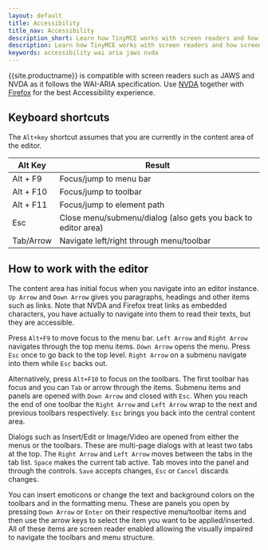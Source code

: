```yaml
---
layout: default
title: Accessibility
title_nav: Accessibility
description_short: Learn how TinyMCE works with screen readers and how screen readers work with TinyMCE.
description: Learn how TinyMCE works with screen readers and how screen readers work with TinyMCE.
keywords: accessibility wai aria jaws nvda
---
```


{{site.productname}} is compatible with screen readers such as JAWS and NVDA as it follows the WAI-ARIA specification. Use [NVDA](http://www.nvaccess.org/) together with [Firefox](https://www.mozilla.org/en-US/firefox/products/) for the best Accessibility experience.

## Keyboard shortcuts

The `Alt+key` shortcut assumes that you are currently in the content area of the editor.

| Alt Key   | Result      |
|-----------|-------------|
| Alt + F9  | Focus/jump to menu bar |
| Alt + F10 | Focus/jump to toolbar |
| Alt + F11 | Focus/jump to element path |
| Esc       | Close menu/submenu/dialog (also gets you back to editor area) |
| Tab/Arrow | Navigate left/right through menu/toolbar |


## How to work with the editor

The content area has initial focus when you navigate into an editor instance. `Up Arrow` and `Down Arrow` gives you paragraphs,<!-- REQUIRES DEV REVIEW --> headings and other items such as links. Note that NVDA and Firefox treat links as embedded characters, you have actually to navigate into them to read their texts, but they are accessible.

Press `Alt+F9` to move focus to the menu bar. `Left Arrow` and `Right Arrow` navigates through the top menu items. `Down Arrow` opens the menu. Press `Esc` once to go back to the top level. `Right Arrow` on a submenu navigate into them while `Esc` backs out.

Alternatively, press `Alt+F10` to focus on the toolbars. The first toolbar has focus and you can `Tab` or arrow through the items<!-- DEV should items be buttons -->. Submenu items and panels are opened with `Down Arrow` and closed with `Esc`. When you reach the end of one toolbar the `Right Arrow` and `Left Arrow` wrap to the next and previous toolbars respectively. `Esc` brings you back into the central content area.

Dialogs such as Insert/Edit or Image/Video are opened from either the menus or the toolbars. These are multi-page dialogs with at least two tabs at the top. The `Right Arrow` and `Left Arrow` moves between the tabs in the tab list. `Space` makes the current tab active. Tab moves into the panel and through the controls. `Save` accepts changes, `Esc` or `Cancel` discards changes.

You can insert emoticons or change the text and background colors on the toolbars and in the formatting menu. These are panels you open by pressing `Down Arrow` or `Enter` on their respective menu/toolbar items and then use the arrow keys to select the item you want to be applied/inserted. All of these items are screen reader enabled allowing the visually impaired to navigate the toolbars and menu structure.



